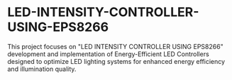 # LED-INTENSITY-CONTROLLER-USING-EPS8266
This project focuses on "LED INTENSITY CONTROLLER USING EPS8266" development and implementation of Energy-Efficient LED Controllers designed to optimize LED lighting systems for enhanced energy efficiency and illumination quality. 
